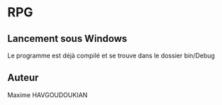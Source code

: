 # RPG
## Lancement sous Windows
  
  Le programme est déjà compilé et se trouve dans le dossier bin/Debug

## Auteur
  Maxime HAVGOUDOUKIAN

